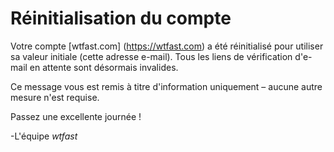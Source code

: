 # Réinitialisation du compte
Votre compte [wtfast.com] (https://wtfast.com) a été réinitialisé pour utiliser sa valeur initiale (cette adresse e-mail). Tous les liens de vérification d'e-mail en attente sont désormais invalides.

Ce message vous est remis à titre d'information uniquement – aucune autre mesure n'est requise.

Passez une excellente journée !

-L'équipe *wtfast*